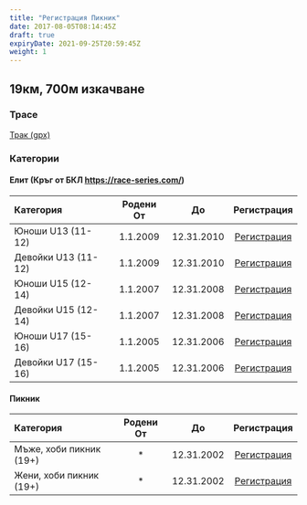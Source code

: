 ```yaml
---
title: "Регистрация Пикник"
date: 2017-08-05T08:14:45Z
draft: true
expiryDate: 2021-09-25T20:59:45Z
weight: 1
---
```


## 19км, 700м изкачване
### Трасе
[Трак (gpx)](https://drive.google.com/file/d/1mtRZ3nVulS3SvMtFwTIgwJzj0ww0W7Sr/view?usp=sharing)


### Категории
#### Елит (Кръг от БКЛ https://race-series.com/)
Категория         | Родени От |      До   | Регистрация
:-----------------|:---------:|:---------:|:-----------:
 Юноши U13 (11-12)   | 1.1.2009  | 12.31.2010| [Регистрация](https://forms.gle/smN5Y3T3Qd7m2TYCA)
 Девойки U13 (11-12) | 1.1.2009  | 12.31.2010| [Регистрация](https://forms.gle/smN5Y3T3Qd7m2TYCA)
 Юноши U15 (12-14)   | 1.1.2007  | 12.31.2008| [Регистрация](https://forms.gle/smN5Y3T3Qd7m2TYCA)
 Девойки U15 (12-14) | 1.1.2007  | 12.31.2008| [Регистрация](https://forms.gle/smN5Y3T3Qd7m2TYCA)
 Юноши U17 (15-16)   | 1.1.2005  | 12.31.2006| [Регистрация](https://forms.gle/smN5Y3T3Qd7m2TYCA)
 Девойки U17 (15-16) | 1.1.2005  | 12.31.2006| [Регистрация](https://forms.gle/smN5Y3T3Qd7m2TYCA)
#### Пикник
Категория         | Родени От |      До   | Регистрация
:-----------------|:---------:|:---------:|:-----------:
 Мъже, хоби пикник (19+)  |     *     | 12.31.2002| [Регистрация](https://forms.gle/smN5Y3T3Qd7m2TYCA)
 Жени, хоби пикник  (19+) |     *     | 12.31.2002| [Регистрация](https://forms.gle/smN5Y3T3Qd7m2TYCA)
